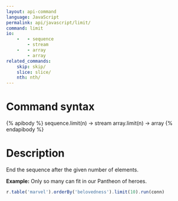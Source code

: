 ```yaml
---
layout: api-command
language: JavaScript
permalink: api/javascript/limit/
command: limit
io:
    -   - sequence
        - stream
    -   - array
        - array
related_commands:
    skip: skip/
    slice: slice/
    nth: nth/
---
```


# Command syntax #

{% apibody %}
sequence.limit(n) &rarr; stream
array.limit(n) &rarr; array
{% endapibody %}

# Description #


End the sequence after the given number of elements.

__Example:__ Only so many can fit in our Pantheon of heroes.

```js
r.table('marvel').orderBy('belovedness').limit(10).run(conn)
```


